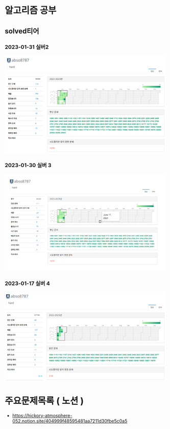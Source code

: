 # 알고리즘 공부



## solved티어
### 2023-01-31 실버2
![실버2](./image/S2_20230131.PNG)

### 2023-01-30 실버 3
![실버3](./image/S3_20230130.png)

### 2023-01-17 실버 4 
![실버4](./image/S4_20230117.png)  


# 주요문제목록 ( 노션 )
- https://hickory-atmosphere-052.notion.site/404999f48595481aa7211d30fbe5c0a5

